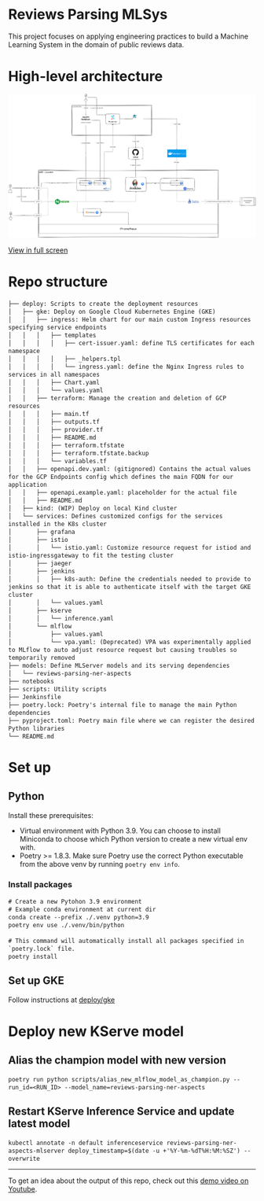 # Reviews Parsing MLSys

This project focuses on applying engineering practices to build a Machine Learning System in the domain of public reviews data.

# High-level architecture

![Architecture Diagram](static/RPMLS%20Architecture%20v1.drawio.svg)

[View in full screen](https://bit.ly/rpmls-architecture)

# Repo structure
```
├── deploy: Scripts to create the deployment resources
│   ├── gke: Deploy on Google Cloud Kubernetes Engine (GKE)
│   │   ├── ingress: Helm chart for our main custom Ingress resources specifying service endpoints
│   │   │   ├── templates
│   │   │   │   ├── cert-issuer.yaml: define TLS certificates for each namespace
│   │   │   │   ├── _helpers.tpl
│   │   │   │   └── ingress.yaml: define the Nginx Ingress rules to services in all namespaces
│   │   │   ├── Chart.yaml
│   │   │   └── values.yaml
│   │   ├── terraform: Manage the creation and deletion of GCP resources
│   │   │   ├── main.tf
│   │   │   ├── outputs.tf
│   │   │   ├── provider.tf
│   │   │   ├── README.md
│   │   │   ├── terraform.tfstate
│   │   │   ├── terraform.tfstate.backup
│   │   │   └── variables.tf
│   │   ├── openapi.dev.yaml: (gitignored) Contains the actual values for the GCP Endpoints config which defines the main FQDN for our application
│   │   ├── openapi.example.yaml: placeholder for the actual file
│   │   ├── README.md
│   ├── kind: (WIP) Deploy on local Kind cluster
│   └── services: Defines customized configs for the services installed in the K8s cluster
│       ├── grafana
│       ├── istio
│       │   └── istio.yaml: Customize resource request for istiod and istio-ingressgateway to fit the testing cluster
│       ├── jaeger
│       ├── jenkins
│       │   ├── k8s-auth: Define the credentials needed to provide to jenkins so that it is able to authenticate itself with the target GKE cluster
│       │   └── values.yaml
│       ├── kserve
│       │   └── inference.yaml
│       └── mlflow
│           ├── values.yaml
│           └── vpa.yaml: (Deprecated) VPA was experimentally applied to MLflow to auto adjust resource request but causing troubles so temporarily removed
├── models: Define MLServer models and its serving dependencies
│   └── reviews-parsing-ner-aspects
├── notebooks
├── scripts: Utility scripts
├── Jenkinsfile
├── poetry.lock: Poetry's internal file to manage the main Python dependencies
├── pyproject.toml: Poetry main file where we can register the desired Python libraries
└── README.md
```

# Set up

## Python

Install these prerequisites:
- Virtual environment with Python 3.9. You can choose to install Miniconda to choose which Python version to create a new virtual env with.
- Poetry >= 1.8.3. Make sure Poetry use the correct Python executable from the above venv by running `poetry env info`.

### Install packages

```
# Create a new Pytohon 3.9 environment
# Example conda environment at current dir
conda create --prefix ./.venv python=3.9
poetry env use ./.venv/bin/python

# This command will automatically install all packages specified in `poetry.lock` file.
poetry install
```

## Set up GKE
Follow instructions at [deploy/gke](deploy/gke/README.md)

# Deploy new KServe model
## Alias the champion model with new version
```
poetry run python scripts/alias_new_mlflow_model_as_champion.py --run_id=<RUN_ID> --model_name=reviews-parsing-ner-aspects
```

## Restart KServe Inference Service and update latest model
```
kubectl annotate -n default inferenceservice reviews-parsing-ner-aspects-mlserver deploy_timestamp=$(date -u +'%Y-%m-%dT%H:%M:%SZ') --overwrite
```

---
To get an idea about the output of this repo, check out this [demo video on Youtube](https://www.youtube.com/watch?v=O-8_Q1GgJpM).
